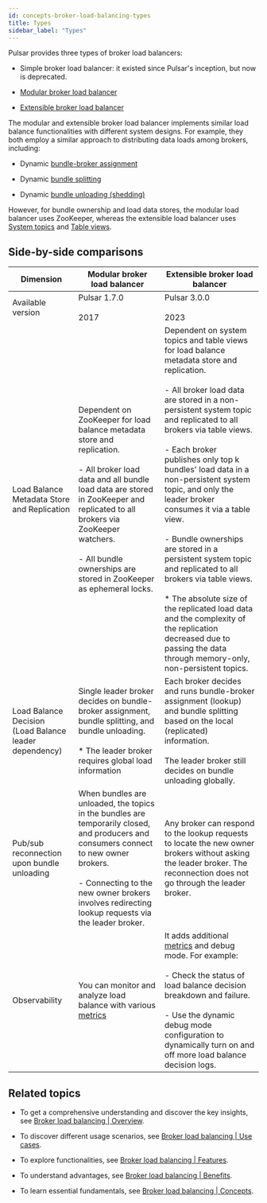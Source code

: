 ```yaml
---
id: concepts-broker-load-balancing-types
title: Types
sidebar_label: "Types"
---
```


Pulsar provides three types of broker load balancers:

- Simple broker load balancer: it existed since Pulsar's inception, but now is deprecated.

- [Modular broker load balancer](#side-by-side-comparisons)

- [Extensible broker load balancer](#side-by-side-comparisons)

The modular and extensible broker load balancer implements similar load balance functionalities with different system designs. For example, they both employ a similar approach to distributing data loads among brokers, including:

- Dynamic [bundle-broker assignment](./concepts-broker-load-balancing-concepts.md#bundle-assignment)

- Dynamic [bundle splitting](./concepts-broker-load-balancing-concepts.md#bundle-splitting)

- Dynamic [bundle unloading (shedding)](./concepts-broker-load-balancing-concepts.md#bundle-unloading)

However, for bundle ownership and load data stores, the modular load balancer uses ZooKeeper, whereas the extensible load balancer uses [System topics](./concepts-messaging.md#system-topic) and [Table views](./concepts-clients.md#tableview).

## Side-by-side comparisons

| Dimension                                  | Modular broker load balancer                                                                                                                                                                                                                                                                   |Extensible broker load balancer
|--------------------------------------------|------------------------------------------------------------------------------------------------------------------------------------------------------------------------------------------------------------------------------------------------------------------------------------------------|---
 Available version                          | Pulsar 1.7.0 <br/> <br/>2017                                                                                                                                                                                                                                                                   |Pulsar 3.0.0 <br/> <br/>2023
 Load Balance Metadata Store and Replication | Dependent on ZooKeeper for load balance metadata store and replication.<br/> <br/> - All broker load data and all bundle load data are stored in ZooKeeper and replicated to all brokers via ZooKeeper watchers. <br/><br/>- All bundle ownerships are stored in ZooKeeper as ephemeral locks. | Dependent on system topics and table views for load balance metadata store and replication. <br/> <br/> - All broker load data are stored in a non-persistent system topic and replicated to all brokers via table views. <br/> <br/>- Each broker publishes only top k bundles' load data in a non-persistent system topic, and only the leader broker consumes it via a table view. <br/> <br/> - Bundle ownerships are stored in a persistent system topic and replicated to all brokers via table views.<br/> <br/> * The absolute size of the replicated load data and the complexity of the replication decreased due to passing the data through memory-only, non-persistent topics.
 Load Balance Decision<br/>(Load Balance leader dependency)| Single leader broker decides on bundle-broker assignment, bundle splitting, and bundle unloading. <br/> <br/> * The leader broker requires global load information                                                                                                                             | Each broker decides and runs bundle-broker assignment (lookup) and bundle splitting based on the local (replicated) information. <br/><br/> The leader broker still decides on bundle unloading globally.
 Pub/sub reconnection upon bundle unloading | When bundles are unloaded, the topics in the bundles are temporarily closed, and producers and consumers connect to new owner brokers. <br/> <br/> - Connecting to the new owner brokers involves redirecting lookup requests via the leader broker.                                           |  Any broker can respond to the lookup requests to locate the new owner brokers without asking the leader broker. The reconnection does not go through the leader broker.
 Observability                              | You can monitor and analyze load balance with various [metrics](./reference-metrics.md)                                                                                                                                                                                                        | It adds additional [metrics](./reference-metrics.md) and debug mode. For example: <br/><br/> - Check the status of load balance decision breakdown and failure. <br/><br/> - Use the dynamic debug mode configuration to dynamically turn on and off more load balance decision logs.

## Related topics

- To get a comprehensive understanding and discover the key insights, see [Broker load balancing | Overview](./concepts-broker-load-balancing-overview.md).

- To discover different usage scenarios, see [Broker load balancing | Use cases](./concepts-broker-load-balancing-use-cases.md).

- To explore functionalities, see [Broker load balancing | Features](./concepts-broker-load-balancing-features.md).

- To understand advantages, see [Broker load balancing | Benefits](./concepts-broker-load-balancing-benefits.md).

- To learn essential fundamentals, see [Broker load balancing | Concepts](./concepts-broker-load-balancing-concepts.md).

